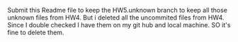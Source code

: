 Submit this Readme file to keep the HW5.unknown branch to keep all those unknown files from HW4. But i deleted all the uncommited files from HW4. Since I double checked I have them on my git hub and local machine. SO it's fine to delete them.